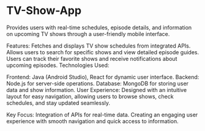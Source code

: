 # TV-Show-App

Provides users with real-time schedules, episode details, and information on upcoming TV shows through a user-friendly mobile interface.

Features:
Fetches and displays TV show schedules from integrated APIs.
Allows users to search for specific shows and view detailed episode guides.
Users can track their favorite shows and receive notifications about upcoming episodes.
Technologies Used:

Frontend: Java (Android Studio), React for dynamic user interface.
Backend: Node.js for server-side operations.
Database: MongoDB for storing user data and show information.
User Experience: Designed with an intuitive layout for easy navigation, allowing users to browse shows, check schedules, and stay updated seamlessly.

Key Focus:
Integration of APIs for real-time data.
Creating an engaging user experience with smooth navigation and quick access to information.
